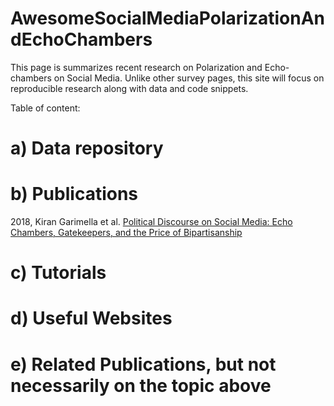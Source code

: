 # AwesomeSocialMediaPolarizationAndEchoChambers

This page is summarizes recent research on Polarization and Echo-chambers on Social Media. Unlike other survey pages, this site will focus on reproducible research along with data and code snippets. 

Table of content:

# a) Data repository 


# b) Publications
2018, Kiran Garimella et al. [Political Discourse on Social Media: Echo Chambers, Gatekeepers, and the Price of Bipartisanship](https://arxiv.org/pdf/1801.01665.pdf)


# c) Tutorials

# d) Useful Websites

# e) Related Publications, but not necessarily on the topic above
